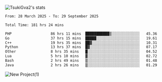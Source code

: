
![TsukiGva2's stats](https://github-readme-stats.vercel.app/api?username=TsukiGva2&show_icons=true&theme=gruvbox)

<!--START_SECTION:waka-->

```txt
From: 28 March 2025 - To: 29 September 2025

Total Time: 181 hrs 24 mins

PHP                  86 hrs 11 mins  ███████████▒░░░░░░░░░░░░░   45.36 %
Go                   37 hrs 15 mins  █████░░░░░░░░░░░░░░░░░░░░   19.61 %
C++                  19 hrs 35 mins  ██▓░░░░░░░░░░░░░░░░░░░░░░   10.31 %
Python               13 hrs 37 mins  █▓░░░░░░░░░░░░░░░░░░░░░░░   07.17 %
Other                8 hrs 35 mins   █░░░░░░░░░░░░░░░░░░░░░░░░   04.52 %
Lua                  5 hrs 10 mins   ▓░░░░░░░░░░░░░░░░░░░░░░░░   02.72 %
Bash                 2 hrs 49 mins   ▒░░░░░░░░░░░░░░░░░░░░░░░░   01.48 %
Java                 2 hrs 26 mins   ▒░░░░░░░░░░░░░░░░░░░░░░░░   01.29 %
```

<!--END_SECTION:waka-->

![New Project(1)](https://github.com/user-attachments/assets/ca397c4b-527a-4830-9802-b71a2622b058)

<!--
![91IYheGYbCL](https://github.com/user-attachments/assets/81d7ee5b-489d-41a0-a545-5872971bd286)
-->

